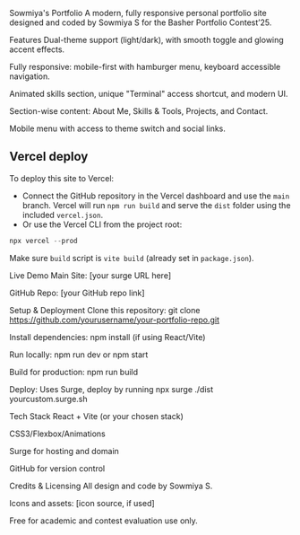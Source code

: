 Sowmiya's Portfolio
A modern, fully responsive personal portfolio site designed and coded by Sowmiya S for the Basher Portfolio Contest’25.

Features
Dual-theme support (light/dark), with smooth toggle and glowing accent effects.

Fully responsive: mobile-first with hamburger menu, keyboard accessible navigation.

Animated skills section, unique "Terminal" access shortcut, and modern UI.

Section-wise content: About Me, Skills & Tools, Projects, and Contact.

Mobile menu with access to theme switch and social links.

Vercel deploy
--------------

To deploy this site to Vercel:

- Connect the GitHub repository in the Vercel dashboard and use the `main` branch. Vercel will run `npm run build` and serve the `dist` folder using the included `vercel.json`.
- Or use the Vercel CLI from the project root:

```powershell
npx vercel --prod
```

Make sure `build` script is `vite build` (already set in `package.json`).


Live Demo
Main Site: [your surge URL here]

GitHub Repo: [your GitHub repo link]

Setup & Deployment
Clone this repository:
git clone https://github.com/yourusername/your-portfolio-repo.git

Install dependencies:
npm install (if using React/Vite)

Run locally:
npm run dev or npm start

Build for production:
npm run build

Deploy:
Uses Surge, deploy by running npx surge ./dist yourcustom.surge.sh

Tech Stack
React + Vite (or your chosen stack)

CSS3/Flexbox/Animations

Surge for hosting and domain

GitHub for version control

Credits & Licensing
All design and code by Sowmiya S.

Icons and assets: [icon source, if used]

Free for academic and contest evaluation use only.
